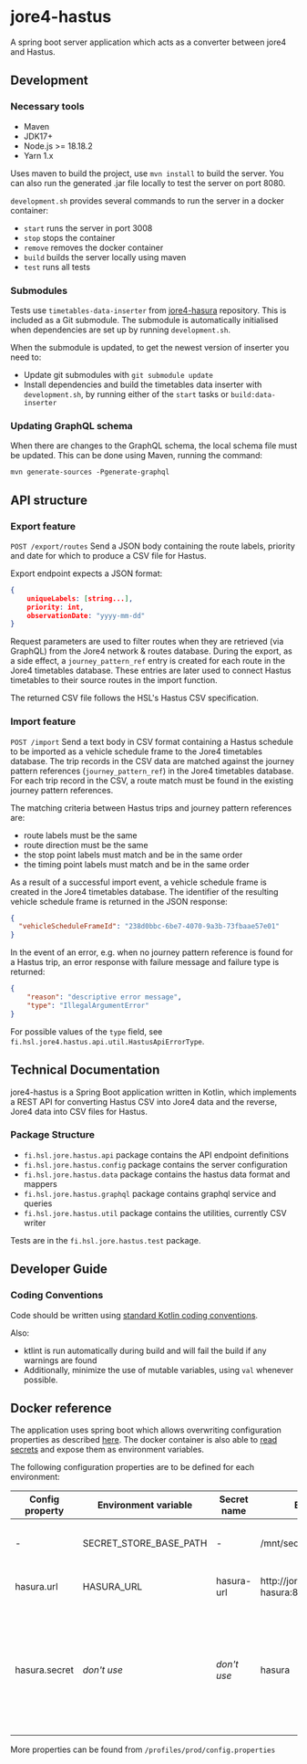 # jore4-hastus

A spring boot server application which acts as a converter between jore4 and Hastus.

## Development

### Necessary tools

- Maven
- JDK17+
- Node.js >= 18.18.2
- Yarn 1.x

Uses maven to build the project, use `mvn install` to build the server. You can also run the generated .jar file locally to test the server on port 8080.

`development.sh` provides several commands to run the server in a docker container:

- `start` runs the server in port 3008
- `stop` stops the container
- `remove` removes the docker container
- `build` builds the server locally using maven
- `test` runs all tests

### Submodules

Tests use `timetables-data-inserter` from
[jore4-hasura](https://github.com/HSLdevcom/jore4-hasura) repository. This is
included as a Git submodule. The submodule is automatically initialised when
dependencies are set up by running `development.sh`.

When the submodule is updated, to get the newest version of inserter you need to:
- Update git submodules with `git submodule update`
- Install dependencies and build the timetables data inserter with `development.sh`,
  by running either of the `start` tasks or `build:data-inserter`


### Updating GraphQL schema

When there are changes to the GraphQL schema, the local schema file must be updated. This can be done using Maven, running the command:

`mvn generate-sources -Pgenerate-graphql`

## API structure

### Export feature

`POST /export/routes` Send a JSON body containing the route labels, priority and date for which to produce a CSV file for Hastus.

Export endpoint expects a JSON format:

```json
{
    uniqueLabels: [string...],
    priority: int,
    observationDate: "yyyy-mm-dd"
}
```

Request parameters are used to filter routes when they are retrieved (via GraphQL) from the Jore4 network & routes database.
During the export, as a side effect, a `journey_pattern_ref` entry is created for each route in the Jore4 timetables database.
These entries are later used to connect Hastus timetables to their source routes in the import function.

The returned CSV file follows the HSL's Hastus CSV specification.

### Import feature

`POST /import` Send a text body in CSV format containing a Hastus schedule to be imported as a vehicle schedule frame to the Jore4 timetables database.
The trip records in the CSV data are matched against the journey pattern references (`journey_pattern_ref`) in the Jore4 timetables database.
For each trip record in the CSV, a route match must be found in the existing journey pattern references.

The matching criteria between Hastus trips and journey pattern references are:
- route labels must be the same
- route direction must be the same
- the stop point labels must match and be in the same order
- the timing point labels must match and be in the same order

As a result of a successful import event, a vehicle schedule frame is created in the Jore4 timetables database.
The identifier of the resulting vehicle schedule frame is returned in the JSON response:

```json
{
  "vehicleScheduleFrameId": "238d0bbc-6be7-4070-9a3b-73fbaae57e01"
}
```

In the event of an error, e.g. when no journey pattern reference is found for a Hastus trip,
an error response with failure message and failure type is returned:

```json
{
    "reason": "descriptive error message",
    "type": "IllegalArgumentError"
}
```

For possible values of the `type` field, see `fi.hsl.jore4.hastus.api.util.HastusApiErrorType`.

## Technical Documentation

jore4-hastus is a Spring Boot application written in Kotlin, which implements a REST API for converting Hastus CSV into Jore4 data and the reverse, Jore4 data into CSV files for Hastus.

### Package Structure

- `fi.hsl.jore.hastus.api` package contains the API endpoint definitions
- `fi.hsl.jore.hastus.config` package contains the server configuration
- `fi.hsl.jore.hastus.data` package contains the hastus data format and mappers
- `fi.hsl.jore.hastus.graphql` package contains graphql service and queries
- `fi.hsl.jore.hastus.util` package contains the utilities, currently CSV writer

Tests are in the `fi.hsl.jore.hastus.test` package.

## Developer Guide

### Coding Conventions

Code should be written using [standard Kotlin coding conventions](https://kotlinlang.org/docs/coding-conventions.html).

Also:

- ktlint is run automatically during build and will fail the build if any warnings are found
- Additionally, minimize the use of mutable variables, using `val` whenever possible.

## Docker reference

The application uses spring boot which allows overwriting configuration properties as described
[here](https://docs.spring.io/spring-boot/docs/current/reference/html/features.html#features.external-config.typesafe-configuration-properties.relaxed-binding.environment-variables).
The docker container is also able to
[read secrets](https://github.com/HSLdevcom/jore4-tools#read-secretssh) and expose
them as environment variables.

The following configuration properties are to be defined for each environment:

| Config property | Environment variable   | Secret name | Example                             | Description                                                                                         |
| --------------- | ---------------------- | ----------- | ----------------------------------- | --------------------------------------------------------------------------------------------------- |
| -               | SECRET_STORE_BASE_PATH | -           | /mnt/secrets-store                  | Directory containing the docker secrets                                                             |
| hasura.url      | HASURA_URL             | hasura-url  | http://jore4-hasura:8080/v1/graphql | Hasura microservice base url                                                                        |
| hasura.secret   | _don't use_            | _don't use_ | hasura                              | Hasura admin secret used only for generating graphql schema. _Don't use it for the running service_ |

More properties can be found from `/profiles/prod/config.properties`
